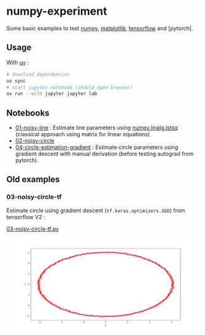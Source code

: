 # numpy-experiment

Some basic examples to test [numpy](https://docs.scipy.org/doc/numpy/user/quickstart.html), [matplotlib](https://matplotlib.org/index.html), [tensorflow](https://www.tensorflow.org/) and [pytorch].

## Usage

With [uv](https://github.com/astral-sh/uv#readme) :

```bash
# download dependencies
uv sync
# start jupyter notebook (should open browser)
uv run --with jupyter jupyter lab
```

## Notebooks

* [01-noisy-line](01-noisy-line.ipynb) : Estimate line parameters using [numpy.linalg.lstsq](https://numpy.org/doc/2.1/reference/generated/numpy.linalg.lstsq.html) (classical approach using matrix for linear equations)
* [02-noisy-circle](02-noisy-circle.ipynb)
* [04-circle-estimation-gradient](04-circle-estimation-gradient.ipynb) : Estimate circle parameters using gradient descent with manual derivation (before testing autograd from pytorch).

## Old examples

### 03-noisy-circle-tf

Estimate circle using gradient descent (`tf.keras.optimizers.SGD`) from tensorflow V2 :

[03-noisy-circle-tf.py](03-noisy-circle-tf.py)

![data/noisy-circle.png](data/noisy-circle.png)
